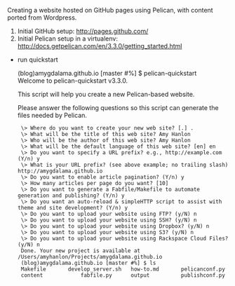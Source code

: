 Creating a website hosted on GitHub pages using Pelican, with content ported from Wordpress.

1. Initial GitHub setup: http://pages.github.com/
2. Initial Pelican setup in a virtualenv: http://docs.getpelican.com/en/3.3.0/getting_started.html
  * run quickstart  

     (blog)amygdalama.github.io [master #%] $ pelican-quickstart  
     Welcome to pelican-quickstart v3.3.0.  

     This script will help you create a new Pelican-based website.  

     Please answer the following questions so this script can generate the files needed by Pelican.  

    ```
     \> Where do you want to create your new web site? [.] .  
     \> What will be the title of this web site? Amy Hanlon  
     \> Who will be the author of this web site? Amy Hanlon  
     \> What will be the default language of this web site? [en] en  
     \> Do you want to specify a URL prefix? e.g., http://example.com   (Y/n) y  
     \> What is your URL prefix? (see above example; no trailing slash) http://amygdalama.github.io  
     \> Do you want to enable article pagination? (Y/n) y  
     \> How many articles per page do you want? [10]  
     \> Do you want to generate a Fabfile/Makefile to automate generation and publishing? (Y/n) y  
     \> Do you want an auto-reload & simpleHTTP script to assist with theme and site development? (Y/n) y  
     \> Do you want to upload your website using FTP? (y/N) n  
     \> Do you want to upload your website using SSH? (y/N) n  
     \> Do you want to upload your website using Dropbox? (y/N) n  
     \> Do you want to upload your website using S3? (y/N) n  
     \> Do you want to upload your website using Rackspace Cloud Files? (y/N) n  
     Done. Your new project is available at /Users/amyhanlon/Projects/amygdalama.github.io  
     (blog)amygdalama.github.io [master #%] $ ls  
     Makefile		develop_server.sh	how-to.md		pelicanconf.py  
     content			fabfile.py		output			publishconf.py  
